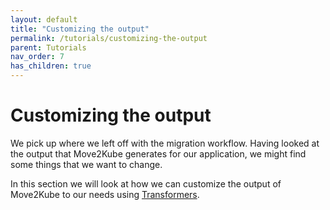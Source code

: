 ```yaml
---
layout: default
title: "Customizing the output"
permalink: /tutorials/customizing-the-output
parent: Tutorials
nav_order: 7
has_children: true
---
```


# Customizing the output

We pick up where we left off with the migration workflow. Having looked at the output that Move2Kube generates for our application, we might find some things that we want to change.

In this section we will look at how we can customize the output of Move2Kube to our needs using [Transformers](/concepts/transformer).
